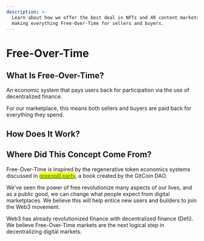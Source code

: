```yaml
---
description: >-
  Learn about how we offer the best deal in NFTs and XR content markets by
  making everything Free-Over-Time for sellers and buyers.
---
```


# Free-Over-Time

## What Is Free-Over-Time?

An economic system that pays users back for participation via the use of decentralized finance.

For our marketplace, this means both sellers and buyers are paid back for everything they spend.

## How Does It Work?



## Where Did This Concept Come From?

Free-Over-Time is inspired by the regenerative token economics systems discussed in [<mark style="color:green;">greenpill.party</mark>](https://greenpill.party), a book created by the GitCoin DAO.

We've seen the power of free revolutionize many aspects of our lives, and as a public good, we can change what people expect from digital marketplaces. We believe this will help entice new users and builders to join the Web3 movement.

Web3 has already revolutionized finance with decentralized finance (Defi). We believe Free-Over-Time markets are the next logical step in decentralizing digital markets.
